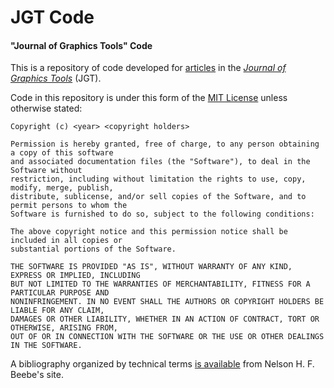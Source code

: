 JGT Code
========

#### "Journal of Graphics Tools" Code ####

This is a repository of code developed for [articles](http://ftp.math.utah.edu/pub/tex/bib/toc/jgraphtools.html) in the [*Journal of Graphics Tools*](http://www.tandfonline.com/loi/ujgt21) (JGT).

Code in this repository is under this form of the [MIT License](https://en.wikipedia.org/wiki/MIT_License#License_terms) unless otherwise stated:

```
Copyright (c) <year> <copyright holders>

Permission is hereby granted, free of charge, to any person obtaining a copy of this software
and associated documentation files (the "Software"), to deal in the Software without
restriction, including without limitation the rights to use, copy, modify, merge, publish,
distribute, sublicense, and/or sell copies of the Software, and to permit persons to whom the
Software is furnished to do so, subject to the following conditions:

The above copyright notice and this permission notice shall be included in all copies or
substantial portions of the Software.

THE SOFTWARE IS PROVIDED "AS IS", WITHOUT WARRANTY OF ANY KIND, EXPRESS OR IMPLIED, INCLUDING
BUT NOT LIMITED TO THE WARRANTIES OF MERCHANTABILITY, FITNESS FOR A PARTICULAR PURPOSE AND
NONINFRINGEMENT. IN NO EVENT SHALL THE AUTHORS OR COPYRIGHT HOLDERS BE LIABLE FOR ANY CLAIM,
DAMAGES OR OTHER LIABILITY, WHETHER IN AN ACTION OF CONTRACT, TORT OR OTHERWISE, ARISING FROM,
OUT OF OR IN CONNECTION WITH THE SOFTWARE OR THE USE OR OTHER DEALINGS IN THE SOFTWARE.
```

A bibliography organized by technical terms [is available](ftp://ftp.math.utah.edu/pub/tex/bib/jgraphtools.pdf) from Nelson H. F. Beebe's site.